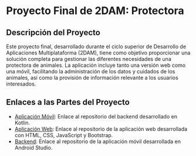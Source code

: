 # Proyecto Final de 2DAM: Protectora

## Descripción del Proyecto

Este proyecto final, desarrollado durante el ciclo superior de Desarrollo de Aplicaciones Multiplataforma (2DAM), tiene como objetivo proporcionar una solución completa para gestionar las diferentes necesidades de una protectora de animales. La aplicación incluye tanto una versión web como una móvil, facilitando la administración de los datos y cuidados de los animales, así como la provisión de información relevante a los usuarios interesados.

## Enlaces a las Partes del Proyecto
- [Aplicación Móvil](https://github.com/Fadria/Kotlin-Protectora): Enlace al repositorio del backend desarrollado en Kotlin.
- [Aplicación Web](https://github.com/Fadria/Vue-Protectora): Enlace al repositorio de la aplicación web desarrollada con HTML, CSS, JavaScript y Bootstrap.
- [Backend](https://github.com/Fadria/Odoo-Protectora): Enlace al repositorio de la aplicación móvil desarrollada en Android Studio.
